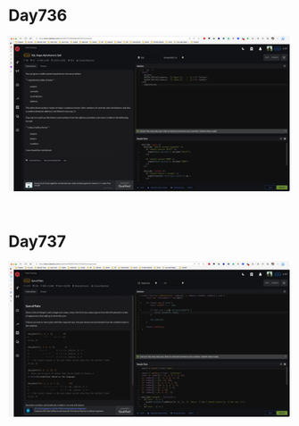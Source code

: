 # Day736

![day736](2307img.assets/day736.png)

&nbsp;

# Day737

![day737](../08/2308img.assets/day737.png)



